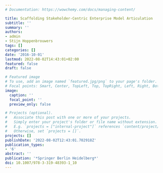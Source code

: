 ```yaml
---
# Documentation: https://wowchemy.com/docs/managing-content/

title: Scaffolding Stakeholder-Centric Enterprise Model Articulation
subtitle: ''
summary: ''
authors:
- admin
- Stijn Hoppenbrouwers
tags: []
categories: []
date: '2016-10-01'
lastmod: 2022-08-02T14:43:01+02:00
featured: false
draft: false

# Featured image
# To use, add an image named `featured.jpg/png` to your page's folder.
# Focal points: Smart, Center, TopLeft, Top, TopRight, Left, Right, BottomLeft, Bottom, BottomRight.
image:
  caption: ''
  focal_point: ''
  preview_only: false

# Projects (optional).
#   Associate this post with one or more of your projects.
#   Simply enter your project's folder or file name without extension.
#   E.g. `projects = ["internal-project"]` references `content/project/deep-learning/index.md`.
#   Otherwise, set `projects = []`.
projects: []
publishDate: '2022-08-02T12:43:01.702918Z'
publication_types:
- '6'
abstract: ''
publication: '*Springer Berlin Heidelberg*'
doi: 10.1007/978-3-319-48393-1_10
---
```

